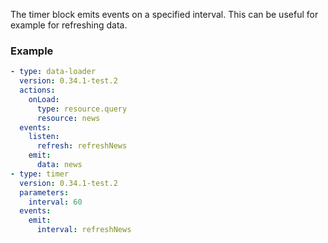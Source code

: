 The timer block emits events on a specified interval. This can be useful for example for refreshing
data.

### Example

```yaml
- type: data-loader
  version: 0.34.1-test.2
  actions:
    onLoad:
      type: resource.query
      resource: news
  events:
    listen:
      refresh: refreshNews
    emit:
      data: news
- type: timer
  version: 0.34.1-test.2
  parameters:
    interval: 60
  events:
    emit:
      interval: refreshNews
```
